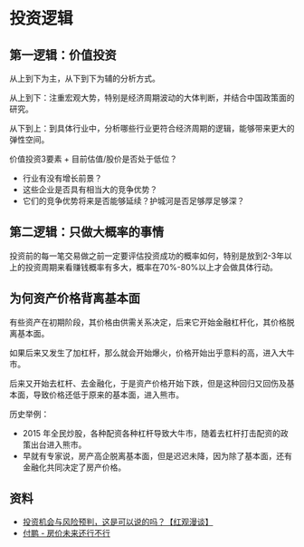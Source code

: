 # 投资逻辑

## 第一逻辑：价值投资

从上到下为主，从下到下为辅的分析方式。

从上到下：注重宏观大势，特别是经济周期波动的大体判断，并结合中国政策面的研究。

从下到上：到具体行业中，分析哪些行业更符合经济周期的逻辑，能够带来更大的弹性空间。

价值投资3要素 + 目前估值/股价是否处于低位？

* 行业有没有增长前景？
* 这些企业是否具有相当大的竞争优势？
* 它们的竞争优势将来是否能够延续？护城河是否足够厚足够深？

## 第二逻辑：只做大概率的事情

投资前的每一笔交易做之前一定要评估投资成功的概率如何，特别是放到2-3年以上的投资周期来看赚钱概率有多大，概率在70%-80%以上才会做具体行动。

## 为何资产价格背离基本面

有些资产在初期阶段，其价格由供需关系决定，后来它开始金融杠杆化，其价格脱离基本面。

如果后来又发生了加杠杆，那么就会开始爆火，价格开始出乎意料的高，进入大牛市。

后来又开始去杠杆、去金融化，于是资产价格开始下跌，但是这种回归又回伤及基本面，导致价格还低于原来的基本面，进入熊市。

历史举例：

* 2015 年全民炒股，各种配资各种杠杆导致大牛市，随着去杠杆打击配资的政策出台进入熊市。
* 早就有专家说，房产高企脱离基本面，但是迟迟未降，因为除了基本面，还有金融化共同决定了房产价格。

## 资料

* [投资机会与风险预判，这是可以说的吗？【红观漫谈】][1]
* [付鹏 - 房价未来还行不行][2]

[1]: https://www.bilibili.com/video/BV1sS4y127yt
[2]: https://www.bilibili.com/video/BV1pK41197V8?p=3